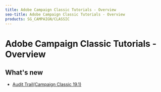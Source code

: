 ```yaml
---
title: Adobe Campaign Classic Tutorials - Overview
seo-title: Adobe Campaign Classic Tutorials - Overview
products: SG_CAMPAIGN/CLASSIC
---
```


# Adobe Campaign Classic Tutorials - Overview 

## What's new

+ [Audit Trail(Campaign Classic 19.1)](/help/acc/monitoring-campaign-classic/audit-trail.md)
<!-- Removing temporarily for troubleshooting
+ [Control Panel Overview](/help/acs/administrating/control-panel/control-panel-overview.md)
+ [Managing SFTP Servers](/help/acs/administrating/control-panel/cp-managing-sftp-servers.md)
+ [Troubleshooting](/help/acs/administrating/control-panel/cp-trouble-shooting.md)
-->
